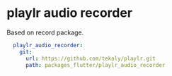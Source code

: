 # playlr audio recorder

Based on record package.

```yaml
  playlr_audio_recorder:
    git:
      url: https://github.com/tekaly/playlr.git
      path: packages_flutter/playlr_audio_recorder
```
